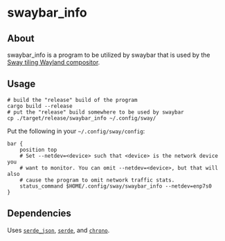 # swaybar\_info

## About

swaybar\_info is a program to be utilized by swaybar that is used by the [Sway
tiling Wayland compositor](https://swaywm.org).

## Usage

    # build the "release" build of the program
    cargo build --release
    # put the "release" build somewhere to be used by swaybar
    cp ./target/release/swaybar_info ~/.config/sway/

Put the following in your `~/.config/sway/config`:

    bar {
        position top
        # Set --netdev=<device> such that <device> is the network device you
        # want to monitor. You can omit --netdev=<device>, but that will also
        # cause the program to omit network traffic stats.
        status_command $HOME/.config/sway/swaybar_info --netdev=enp7s0
    }

## Dependencies

Uses [`serde_json`](https://crates.io/crates/serde_json),
[`serde`](https://crates.io/crates/serde),
and [`chrono`](https://crates.io/crates/chrono).
